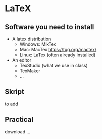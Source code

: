# LaTeX

## Software you need to install

* A latex distribution
  * Windows: MikTex
  * Mac: MacTex https://tug.org/mactex/
  * Linux: LaTex (often already installed)
* An editor
  * TexStudio (what we use in class)
  * TexMaker
  * ...

## Skript

to add

## Practical

download ...
  
